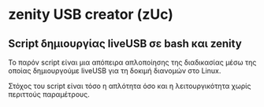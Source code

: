 # zenity USB creator (zUc)
## Script δημιουργίας liveUSB σε bash και zenity

To παρόν script είναι μια απόπειρα απλοποίησης της διαδικασίας μέσω της οποίας δημιουργούμε liveUSB για τη δοκιμή διανομών στο Linux.

Στόχος του script είναι τόσο η απλότητα όσο και η λειτουργικότητα χωρίς περιττούς παραμέτρους. 
